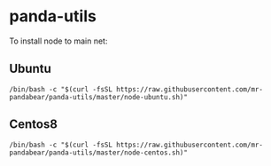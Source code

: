 # panda-utils

To install node to main net:

## Ubuntu

```/bin/bash -c "$(curl -fsSL https://raw.githubusercontent.com/mr-pandabear/panda-utils/master/node-ubuntu.sh)"```

## Centos8
```/bin/bash -c "$(curl -fsSL https://raw.githubusercontent.com/mr-pandabear/panda-utils/master/node-centos.sh)"```

